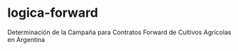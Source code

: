# logica-forward
Determinación de la Campaña para Contratos Forward de Cultivos Agrícolas en Argentina
